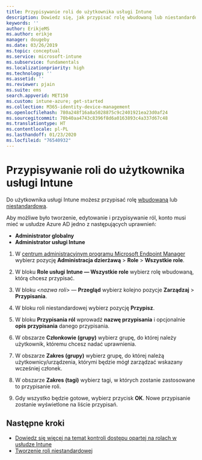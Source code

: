 ```yaml
---
title: Przypisywanie roli do użytkownika usługi Intune
description: Dowiedz się, jak przypisać rolę wbudowaną lub niestandardową do użytkownika w usłudze Microsoft Intune.
keywords: ''
author: ErikjeMS
ms.author: erikje
manager: dougeby
ms.date: 03/26/2019
ms.topic: conceptual
ms.service: microsoft-intune
ms.subservice: fundamentals
ms.localizationpriority: high
ms.technology: ''
ms.assetid: ''
ms.reviewer: pjain
ms.suite: ems
search.appverid: MET150
ms.custom: intune-azure; get-started
ms.collection: M365-identity-device-management
ms.openlocfilehash: 780a248f16a8a5028875c9c2401921ea23d0af24
ms.sourcegitcommit: 70b40aa4743c8396f8d6a0163893c4a337d67c48
ms.translationtype: HT
ms.contentlocale: pl-PL
ms.lasthandoff: 01/23/2020
ms.locfileid: "76540932"
---
```

# <a name="assign-a-role-to-an-intune-user"></a>Przypisywanie roli do użytkownika usługi Intune

Do użytkownika usługi Intune możesz przypisać rolę [wbudowaną](role-based-access-control.md#built-in-roles) lub [niestandardową](create-custom-role.md).

Aby możliwe było tworzenie, edytowanie i przypisywanie ról, konto musi mieć w usłudze Azure AD jedno z następujących uprawnień:
- **Administrator globalny**
- **Administrator usługi Intune**

1. W [centrum administracyjnym programu Microsoft Endpoint Manager](https://go.microsoft.com/fwlink/?linkid=2109431) wybierz pozycję **Administracja dzierżawą** > **Role** > **Wszystkie role**.

2. W bloku **Role usługi Intune — Wszystkie role** wybierz rolę wbudowaną, którą chcesz przypisać.

3. W bloku <*nazwa roli*> — **Przegląd** wybierz kolejno pozycje **Zarządzaj** > **Przypisania**.

4. W bloku roli niestandardowej wybierz pozycję **Przypisz**.

5. W bloku **Przypisania ról** wprowadź **nazwę przypisania** i opcjonalnie **opis przypisania** danego przypisania.

6. W obszarze **Członkowie (grupy)** wybierz grupę, do której należy użytkownik, któremu chcesz nadać uprawnienia.

7. W obszarze **Zakres (grupy)** wybierz grupę, do której należą użytkownicy/urządzenia, którymi będzie mógł zarządzać wskazany wcześniej członek.

8. W obszarze **Zakres (tagi)** wybierz tagi, w których zostanie zastosowane to przypisanie roli.

9. Gdy wszystko będzie gotowe, wybierz przycisk **OK**. Nowe przypisanie zostanie wyświetlone na liście przypisań.


## <a name="next-steps"></a>Następne kroki
- [Dowiedz się więcej na temat kontroli dostępu opartej na rolach w usłudze Intune](role-based-access-control.md)
- [Tworzenie roli niestandardowej](create-custom-role.md)
